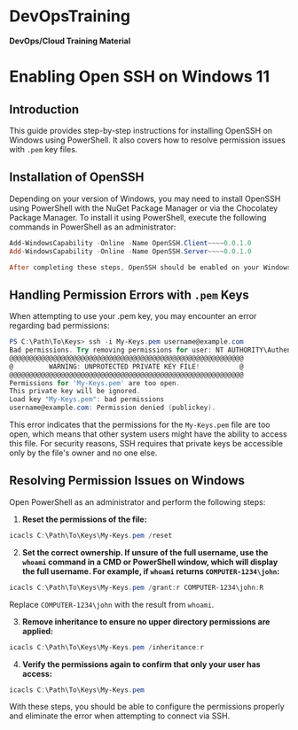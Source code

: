 # DevOpsTraining
**DevOps/Cloud Training Material**

# Enabling Open SSH on Windows 11

## Introduction
This guide provides step-by-step instructions for installing OpenSSH on Windows using PowerShell. It also covers how to resolve permission issues with `.pem` key files.

## Installation of OpenSSH
Depending on your version of Windows, you may need to install OpenSSH using PowerShell with the NuGet Package Manager or via the Chocolatey Package Manager. To install it using PowerShell, execute the following commands in PowerShell as an administrator:

```powershell
Add-WindowsCapability -Online -Name OpenSSH.Client~~~~0.0.1.0
Add-WindowsCapability -Online -Name OpenSSH.Server~~~~0.0.1.0

After completing these steps, OpenSSH should be enabled on your Windows system. You can verify its status by opening PowerShell and typing the `ssh` or `ssh-keygen` commands to confirm their availability.
```

## Handling Permission Errors with `.pem` Keys

When attempting to use your .pem key, you may encounter an error regarding bad permissions:

```powershell
PS C:\Path\To\Keys> ssh -i My-Keys.pem username@example.com
Bad permissions. Try removing permissions for user: NT AUTHORITY\Authenticated Users (S-1-5-11) on file C:/Path/To/Keys/My-Keys.pem.
@@@@@@@@@@@@@@@@@@@@@@@@@@@@@@@@@@@@@@@@@@@@@@@@@@@@@@@@@@@
@         WARNING: UNPROTECTED PRIVATE KEY FILE!          @
@@@@@@@@@@@@@@@@@@@@@@@@@@@@@@@@@@@@@@@@@@@@@@@@@@@@@@@@@@@
Permissions for 'My-Keys.pem' are too open.
This private key will be ignored.
Load key "My-Keys.pem": bad permissions
username@example.com: Permission denied (publickey).
```
This error indicates that the permissions for the `My-Keys.pem` file are too open, which means that other system users might have the ability to access this file. For security reasons, SSH requires that private keys be accessible only by the file's owner and no one else.

## Resolving Permission Issues on Windows

Open PowerShell as an administrator and perform the following steps:

1. **Reset the permissions of the file:**
```powershell
icacls C:\Path\To\Keys\My-Keys.pem /reset
```

2. **Set the correct ownership. If unsure of the full username, use the `whoami` command in a CMD or PowerShell window, which will display the full username. For example, if `whoami` returns `COMPUTER-1234\john`:**
```powershell
icacls C:\Path\To\Keys\My-Keys.pem /grant:r COMPUTER-1234\john:R
```
Replace `COMPUTER-1234\john` with the result from `whoami`.

3. **Remove inheritance to ensure no upper directory permissions are applied:**
```powershell
icacls C:\Path\To\Keys\My-Keys.pem /inheritance:r
```

4. **Verify the permissions again to confirm that only your user has access:**
```powershell
icacls C:\Path\To\Keys\My-Keys.pem
```
With these steps, you should be able to configure the permissions properly and eliminate the error when attempting to connect via SSH.
